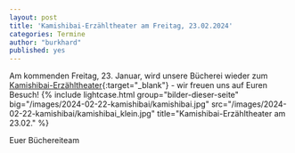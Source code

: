 ```yaml
---
layout: post
title: 'Kamishibai-Erzähltheater am Freitag, 23.02.2024'
categories: Termine
author: "burkhard"
published: yes
---
```

Am kommenden Freitag, 23. Januar, wird unsere Bücherei wieder zum [Kamishibai-Erzähltheater](https://de.wikipedia.org/wiki/Kamishibai){:target="_blank"} - wir freuen uns auf Euren Besuch!
{% include lightcase.html group="bilder-dieser-seite"
      big="/images/2024-02-22-kamishibai/kamishibai.jpg"
      src="/images/2024-02-22-kamishibai/kamishibai_klein.jpg" 
      title="Kamishibai-Erzähltheater am 23.02." %}

Euer Büchereiteam
